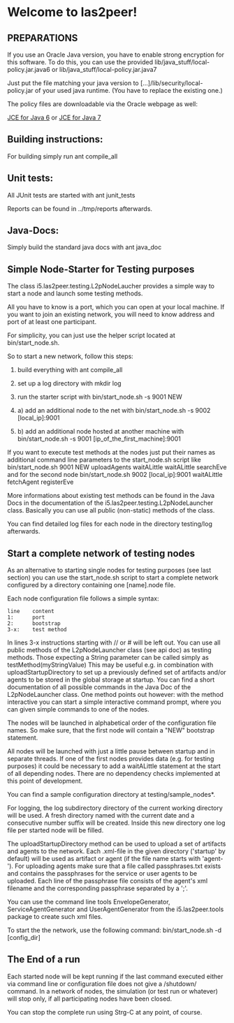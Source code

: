 Welcome to las2peer!
=================

PREPARATIONS
-----------------------

If you use an Oracle Java version, you have to enable strong encryption for this software.
To do this, you can use the provided
    lib/java_stuff/local-policy.jar.java6
or
    lib/java_stuff/local-policy.jar.java7

Just put the file matching your java version to
    [...]/lib/security/local-policy.jar
of your used java runtime. (You have to replace the existing one.)

The policy files are downloadable via the Oracle webpage as well:

[JCE for Java 6](http://www.oracle.com/technetwork/java/javase/downloads/jce-6-download-429243.html "JCE-6")
or
[JCE for Java 7](http://www.oracle.com/technetwork/java/javase/downloads/jce-7-download-432124.html "JCE-7")



Building instructions:
----------------------
For building simply run
    ant compile_all

Unit tests:
-----------
All JUnit tests are started with
    ant junit_tests

Reports can be found in ../tmp/reports afterwards.

Java-Docs:
----------
Simply build the standard java docs with
    ant java_doc




Simple Node-Starter for Testing purposes
----------------------------------------
The class i5.las2peer.testing.L2pNodeLaucher provides a simple way to start a node and launch some testing methods.

All you have to know is a port, which you can open at your local machine.
If you want to join an existing network, you will need to know address and port of at least one participant.

For simplicity, you can just use the helper script located at bin/start_node.sh.


So to start a new network, follow this steps:

1. build everything with
    ant compile_all

2. set up a log directory with
    mkdir log

3. run the starter script with
    bin/start_node.sh -s 9001 NEW

4. a) add an additional node to the net with
      bin/start_node.sh -s 9002 [local_ip]:9001

4. b) add an additional node hosted at another machine with
      bin/start_node.sh -s 9001 [ip_of_the_first_machine]:9001


If you want to execute test methods at the nodes just put their names as additional command line parameters to the start_node.sh script like
    bin/start_node.sh 9001 NEW uploadAgents waitALittle waitALittle searchEve
and for the second node
    bin/start_node.sh 9002 [local_ip]:9001 waitALittle fetchAgent registerEve

More informations about existing test methods can be found in the Java Docs in the documentation of the i5.las2peer.testing.L2pNodeLauncher class.
Basically you can use all public (non-static) methods of the class.

You can find detailed log files for each node in the directory testing/log afterwards.


Start a complete network of testing nodes
-----------------------------------------

As an alternative to starting single nodes for testing purposes (see last section) you can use the start_node.sh script to start a complete network configured by a directory containing one [name].node file.

Each node configuration file follows a simple syntax:

    line    content
    1:      port
    2:      bootstrap
    3-x:    test method

In lines 3-x instructions starting with // or # will be left out. You can use all public methods of the L2pNodeLauncher class (see api doc) as testing methods. Those expecting a String parameter can be called simply as
    testMethod(myStringValue)
This may be useful e.g. in combination with uploadStartupDirectory to set up a previously defined set of artifacts and/or agents to be stored in the global storage at startup.
You can find a short documentation of all possible commands in the Java Doc of the L2pNodeLauncher class.
One method points out however: with the method
    interactive
you can start a simple interactive command prompt, where you can given simple commands to one of the nodes.

The nodes will be launched in alphabetical order of the configuration file names. So make sure, that the first node will contain a "NEW" bootstrap statement.

All nodes will be launched with just a little pause between startup and in separate threads. If one of the first nodes provides data (e.g. for testing purposes) it could be necessary to add a waitALittle statement at the start of all depending nodes. There are no dependency checks implemented at this point of development.

You can find a sample configuration directory at testing/sample_nodes*.

For logging, the log subdirectory directory of the current working directory will be used. A fresh directory named with the current date and a consecutive number suffix will be created. Inside this new directory one log file per started node will be filled.

The uploadStartupDirectory method can be used to upload a set of artifacts and agents to the network. Each .xml-file in the given directory ('startup' by default) will be used as artifact or agent (if the file name starts with 'agent-'). For uploading agents make sure that a file called passphrases.txt exists and contains the passphrases for the service or user agents to be uploaded. Each line of the passphrase file consists of the agent's xml filename and the corresponding passphrase separated by a ';'.

You can use the command line tools EnvelopeGenerator, ServiceAgentGenerator and UserAgentGenerator from the i5.las2peer.tools package to create such xml files.

To start the the network, use the following command:
    bin/start_node.sh -d [config_dir]



The End of a run
----------------
Each started node will be kept running if the last command executed either via command line or configuration file does not give a /shutdown/ command.
In a network of nodes, the simulation (or test run or whatever) will stop only, if all participating nodes have been closed.

You can stop the complete run using Strg-C at any point, of course.

